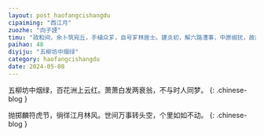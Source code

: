 ```yaml
---
layout: post_haofangcishangdu
cipaiming: "西江月"
zuozhe: "向子諲"
timu: "政和间，余卜筑宛丘，手植众芗，自号芗林居士。建炎初，解六路漕事，中原俶扰，故庐不得返，卜居清江之五柳坊。绍兴癸丑，罢帅南海，即弃官不仕。乙卯起，以九江郡复转漕江东，入为户部侍郎。辞荣避谤，出守姑苏。到郡少日，请又力焉，诏可，且赐舟曰泛宅，送之以归。己未暮春，复还旧隐。时仲舅李公休亦辞舂陵郡守致仕，喜赋是词。"
paihao: 48
diyiju: "五柳坊中烟绿"
category: haofangcishangdu
date: 2024-05-08
---
```


五柳坊中烟绿，百花洲上云红。萧萧白发两衰翁，不与时人同梦。
{: .chinese-blog }

抛掷麟符虎节，徜徉江月林风。世间万事转头空，个里如如不动。
{: .chinese-blog }
